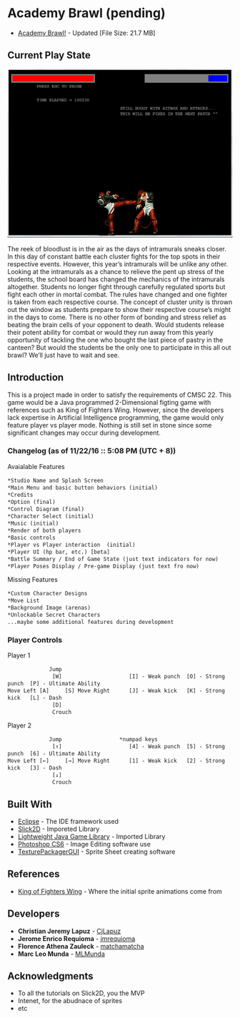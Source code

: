 # Academy Brawl (pending)
* [Academy Brawl!](https://drive.google.com/open?id=0B0n90PXBkkhdY0VrWlctSzlOOFU) - Updated [File Size: 21.7 MB] 

## Current Play State
![alt tag](https://github.com/CjLapuz/AcademyBrawl/blob/master/screenshot.png)


The reek of bloodlust is in the air as the days of intramurals sneaks closer. In this day of constant battle each cluster fights for the top spots in their respective events. However, this year’s intramurals will be unlike any other. Looking at the intramurals as a chance to relieve the pent up stress of the students, the school board has changed the mechanics of the intramurals altogether. Students no longer fight through carefully regulated sports but fight each other in mortal combat. The rules have changed and one fighter is taken from each respective course. The concept of cluster unity is thrown out the window as students prepare to show their respective course’s might in the days to come. There is no other form of bonding and stress relief as beating the brain cells of your opponent to death. Would students release their potent ability for combat or would they run away from this yearly opportunity of tackling the one who bought the last piece of pastry in the canteen? But would the students be the only one to participate in this all out brawl? We’ll just have to wait and see. 

## Introduction

This is a project made in order to satisfy the requirements of CMSC 22. This game would be a Java programmed 2-Dimensional figting game with references such as King of Fighters Wing. However, since the developers lack expertise in Artificial Intelligence programming, the game would only feature player vs player mode. Nothing is still set in  stone since some significant changes may occur during development. 

### Changelog (as of 11/22/16 :: 5:08 PM (UTC + 8))

Avaialable Features

```
*Studio Name and Splash Screen
*Main Menu and basic button behaviors (initial)
*Credits
*Option (final)
*Control Diagram (final)
*Character Select (initial)
*Music (initial)
*Render of both players
*Basic controls
*Player vs Player interaction  (initial)
*Player UI (hp bar, etc.) [beta]
*Battle Summary / End of Game State (just text indicators for now)
*Player Poses Display / Pre-game Display (just text fro now)
```

Missing Features

```
*Custom Character Designs
*Move List
*Background Image (arenas)
*Unlockable Secret Characters
...maybe some additional features during development
```

### Player Controls

Player 1

```
             Jump
              [W]                     [I] - Weak punch  [O] - Strong punch  [P] - Ultimate Ability
Move Left [A]     [S] Move Right      [J] - Weak kick   [K] - Strong kick   [L] - Dash
              [D]
              Crouch
```

Player 2

```
             Jump                  *numpad keys
              [↑]                     [4] - Weak punch  [5] - Strong punch  [6] - Ultimate Ability
Move Left [←]     [→] Move Right      [1] - Weak kick   [2] - Strong kick   [3] - Dash
              [↓]
              Crouch
```

## Built With

* [Eclipse](https://eclipse.org/downloads/) - The IDE framework used
* [Slick2D](http://slick.ninjacave.com/) - Imporeted Library
* [Lightweight Java Game Library](https://www.lwjgl.org/) - Imported Library
* [Photoshop CS6](http://www.photoshop.com/) - Image Editing software use
* [TexturePackagerGUI](https://www.codeandweb.com/texturepacker) - Sprite Sheet creating software

## References

* [King of Fighters Wing](https://www.y8.com/games/King_Of_Fighters_v_1_3) - Where the initial sprite animations come from

## Developers

* **Christian Jeremy Lapuz** - [CjLapuz](https://github.com/CjLapuz)
* **Jerome Enrico Requioma** - [jmrequioma](https://github.com/jmrequioma)
* **Florence Athena Zauleck** - [matchamatcha](https://github.com/matchamatcha)
* **Marc Leo Munda** - [MLMunda](https://github.com/MLMunda)


## Acknowledgments

* To all the tutorials on Slick2D, you the MVP
* Intenet, for the abudnace of sprites
* etc
